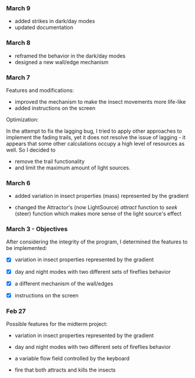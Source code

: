 ### March 9

- added strikes in dark/day modes
- updated documentation



### March 8

- reframed the behavior in the dark/day modes
- designed a new wall/edge mechanism



### March 7

Features and modifications:

- improved the mechanism to make the insect movements more life-like
- added instructions on the screen

Optimization: 

In the attempt to fix the lagging bug, I tried to apply other approaches to implement the fading trails, yet it does not resolve the issue of lagging - it appears that some other calculations occupy a high level of resources as well. So I decided to

- remove the trail functionality
- and limit the maximum amount of light sources.



### March 6

- added variation in insect properties (mass) represented by the gradient

- changed the Attractor's (now LightSource) *attract* function to *seek* (steer) function which makes more sense of the light source's effect



### March 3 - Objectives

After considering the integrity of the program, I determined the features to be implemented:

- [x] variation in insect properties represented by the gradient
- [x] day and night modes with two different sets of fireflies behavior
- [x] a different mechanism of the wall/edges
- [x] instructions on the screen



### Feb 27

Possible features for the midterm project:

- variation in insect properties represented by the gradient
- day and night modes with two different sets of fireflies behavior
- a variable flow field controlled by the keyboard


- fire that both attracts and kills the insects
